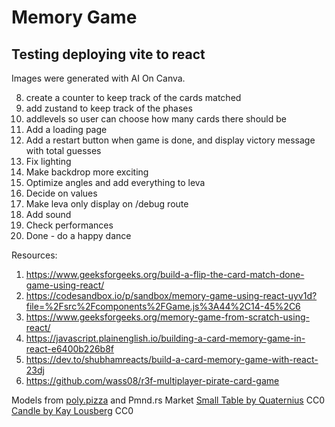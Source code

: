 # Memory Game

## Testing deploying vite to react

Images were generated with AI On Canva.

8. create a counter to keep track of the cards matched
9. add zustand to keep track of the phases
10. addlevels so user can choose how many cards there should be
11. Add a loading page
12. Add a restart button when game is done, and display victory message with total guesses
13. Fix lighting
14. Make backdrop more exciting
15. Optimize angles and add everything to leva
16. Decide on values
17. Make leva only display on /debug route
18. Add sound
19. Check performances
20. Done - do a happy dance

Resources:

1. https://www.geeksforgeeks.org/build-a-flip-the-card-match-done-game-using-react/
2. https://codesandbox.io/p/sandbox/memory-game-using-react-uyv1d?file=%2Fsrc%2Fcomponents%2FGame.js%3A44%2C14-45%2C6
3. https://www.geeksforgeeks.org/memory-game-from-scratch-using-react/
4. https://javascript.plainenglish.io/building-a-card-memory-game-in-react-e6400b226b8f
5. https://dev.to/shubhamreacts/build-a-card-memory-game-with-react-23dj
6. https://github.com/wass08/r3f-multiplayer-pirate-card-game

Models from [poly.pizza](https://poly.pizza) and Pmnd.rs Market
[Small Table by Quaternius](https://poly.pizza/m/rAEBvfb1FT) CC0
[Candle by Kay Lousberg](https://market.pmnd.rs/model/candle) CC0

